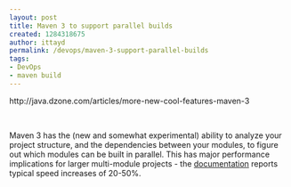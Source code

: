 ```yaml
---
layout: post
title: Maven 3 to support parallel builds
created: 1284318675
author: ittayd
permalink: /devops/maven-3-support-parallel-builds
tags:
- DevOps
- maven build
---
```

<p>http://java.dzone.com/articles/more-new-cool-features-maven-3</p>
<p>&nbsp;</p>
<p>Maven 3 has the (new and somewhat experimental) ability to analyze  your project structure, and the dependencies between your modules, to  figure out which modules can be built in parallel. This has major  performance implications for larger multi-module projects - the <a target="_blank" href="https://cwiki.apache.org/confluence/display/MAVEN/Parallel+builds+in+Maven+3">documentation</a> reports typical speed increases of 20-50%.</p>
